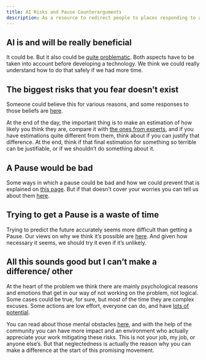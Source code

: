 ```yaml
---
title: AI Risks and Pause Counterarguments
description: As a resource to redirect people to places responding to all kind of arguments
---
```


## AI is and will be really beneficial

It could be. But it also could be [quite problematic](/risks). Both aspects have to be taken into account before developing a technology. We think we could really understand how to do that safely if we had more time.

## The biggest risks that you fear doesn’t exist

Someone could believe this for various reasons, and some responses to those beliefs are [here](/ai-x-risk-skepticism). 

At the end of the day, the important thing is to make an estimation of how likely you think they are, compare it with [the ones from experts](/polls-and-surveys#catastrophic-risks-from-ai), and if you have estimations quite different from them, think about if you can justify that difference. At the end, think if that final estimation for something so terrible can be justifiable, or if we shouldn’t do something about it.

## A Pause would be bad

Some ways in which a pause could be bad and how we could prevent that is explained on [this page](/mitigating-pause-failures). But if that doesn’t cover your worries you can tell us about them [here](https://airtable.com/appWPTGqZmUcs3NWu/pagIvo9Sv6IDHaolu/form).

## Trying to get a Pause is a waste of time

Trying to predict the future accurately seems more difficult than getting a Pause. Our views on why we think it’s possible are [here](/feasibility). And given how necessary it seems, we should try it even if it’s unlikely.

## All this sounds good but I can’t make a difference/ other

At the heart of the problem we think there are mainly psychological reasons and emotions that get in our way of not working on the problem, not logical. Some cases could be true, for sure, but most of the time they are complex excuses. Some actions are low effort, everyone can do, and have [lots of potential](/action). 

You can read about those mental obstacles [here](psychology-of-x-risk), and with the help of the community you can have more impact and an environment who actually appreciate your work mitigating these risks. This is not your job, my job, or anyone else’s. But that neglectedness is actually the reason why you can make a difference at the start of this promising movement.

